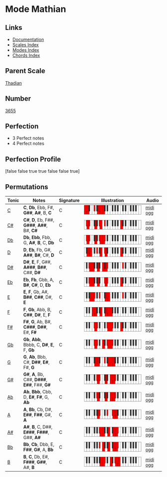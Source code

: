 # Mode Mathian

## Links

- [Documentation](index.md)
- [Scales Index](Scales.md)
- [Modes Index](Modes.md)
- [Chords Index](Chords.md)

## Parent Scale

[Thadian](ScaleThadian.md)

## Number

[3655](https://ianring.com/musictheory/scales/3655)

## Perfection

- 3 Perfect notes
- 4 Perfect notes

## Perfection Profile

[false false true true false false true]

## Permutations

| Tonic | Notes | Signature | Illustration | Audio |
|-------|-------|-----------|--------------|-------|
| [C](ModeCNaturalMathian.md) | **C**, **Db**, Ebb, F#, **G##**, **A#**, B, **C** | C | ![CNaturalMathian](ModeCNaturalMathian.png) | [midi](ModeCNaturalMathian.mid) [ogg](ModeCNaturalMathian.ogg) |
| [C#](ModeCSharpMathian.md) | **C#**, **D**, Eb, F##, **G###**, **A##**, B#, **C#** | C | ![CSharpMathian](ModeCSharpMathian.png) | [midi](ModeCSharpMathian.mid) [ogg](ModeCSharpMathian.ogg) |
| [Db](ModeDFlatMathian.md) | **Db**, **Ebb**, Fbb, G, **A#**, **B**, C, **Db** | C | ![DFlatMathian](ModeDFlatMathian.png) | [midi](ModeDFlatMathian.mid) [ogg](ModeDFlatMathian.ogg) |
| [D](ModeDNaturalMathian.md) | **D**, **Eb**, Fb, G#, **A##**, **B#**, C#, **D** | C | ![DNaturalMathian](ModeDNaturalMathian.png) | [midi](ModeDNaturalMathian.mid) [ogg](ModeDNaturalMathian.ogg) |
| [D#](ModeDSharpMathian.md) | **D#**, **E**, F, G##, **A###**, **B##**, C##, **D#** | C | ![DSharpMathian](ModeDSharpMathian.png) | [midi](ModeDSharpMathian.mid) [ogg](ModeDSharpMathian.ogg) |
| [Eb](ModeEFlatMathian.md) | **Eb**, **Fb**, Gbb, A, **B#**, **C#**, D, **Eb** | C | ![EFlatMathian](ModeEFlatMathian.png) | [midi](ModeEFlatMathian.mid) [ogg](ModeEFlatMathian.ogg) |
| [E](ModeENaturalMathian.md) | **E**, **F**, Gb, A#, **B##**, **C##**, D#, **E** | C | ![ENaturalMathian](ModeENaturalMathian.png) | [midi](ModeENaturalMathian.mid) [ogg](ModeENaturalMathian.ogg) |
| [F](ModeFNaturalMathian.md) | **F**, **Gb**, Abb, B, **C##**, **D#**, E, **F** | C | ![FNaturalMathian](ModeFNaturalMathian.png) | [midi](ModeFNaturalMathian.mid) [ogg](ModeFNaturalMathian.ogg) |
| [F#](ModeFSharpMathian.md) | **F#**, **G**, Ab, B#, **C###**, **D##**, E#, **F#** | C | ![FSharpMathian](ModeFSharpMathian.png) | [midi](ModeFSharpMathian.mid) [ogg](ModeFSharpMathian.ogg) |
| [Gb](ModeGFlatMathian.md) | **Gb**, **Abb**, Bbbb, C, **D#**, **E**, F, **Gb** | C | ![GFlatMathian](ModeGFlatMathian.png) | [midi](ModeGFlatMathian.mid) [ogg](ModeGFlatMathian.ogg) |
| [G](ModeGNaturalMathian.md) | **G**, **Ab**, Bbb, C#, **D##**, **E#**, F#, **G** | C | ![GNaturalMathian](ModeGNaturalMathian.png) | [midi](ModeGNaturalMathian.mid) [ogg](ModeGNaturalMathian.ogg) |
| [G#](ModeGSharpMathian.md) | **G#**, **A**, Bb, C##, **D###**, **E##**, F##, **G#** | C | ![GSharpMathian](ModeGSharpMathian.png) | [midi](ModeGSharpMathian.mid) [ogg](ModeGSharpMathian.ogg) |
| [Ab](ModeAFlatMathian.md) | **Ab**, **Bbb**, Cbb, D, **E#**, **F#**, G, **Ab** | C | ![AFlatMathian](ModeAFlatMathian.png) | [midi](ModeAFlatMathian.mid) [ogg](ModeAFlatMathian.ogg) |
| [A](ModeANaturalMathian.md) | **A**, **Bb**, Cb, D#, **E##**, **F##**, G#, **A** | C | ![ANaturalMathian](ModeANaturalMathian.png) | [midi](ModeANaturalMathian.mid) [ogg](ModeANaturalMathian.ogg) |
| [A#](ModeASharpMathian.md) | **A#**, **B**, C, D##, **E###**, **F###**, G##, **A#** | C | ![ASharpMathian](ModeASharpMathian.png) | [midi](ModeASharpMathian.mid) [ogg](ModeASharpMathian.ogg) |
| [Bb](ModeBFlatMathian.md) | **Bb**, **Cb**, Dbb, E, **F##**, **G#**, A, **Bb** | C | ![BFlatMathian](ModeBFlatMathian.png) | [midi](ModeBFlatMathian.mid) [ogg](ModeBFlatMathian.ogg) |
| [B](ModeBNaturalMathian.md) | **B**, **C**, Db, E#, **F###**, **G##**, A#, **B** | C | ![BNaturalMathian](ModeBNaturalMathian.png) | [midi](ModeBNaturalMathian.mid) [ogg](ModeBNaturalMathian.ogg) |
